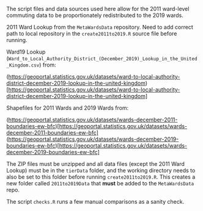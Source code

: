 The script files and data sources used here allow for the 2011 ward-level commuting data to
be proportionately redistributed to the 2019 wards.

2011 Ward Lookup from the `MetaWardsData` repository. Need to add correct path to local repository
in the `create2011to2019.R` source file before running.

Ward19 Lookup (`Ward_to_Local_Authority_District_(December_2019)_Lookup_in_the_United_Kingdom.csv`) from:

(https://geoportal.statistics.gov.uk/datasets/ward-to-local-authority-district-december-2019-lookup-in-the-united-kingdom)[https://geoportal.statistics.gov.uk/datasets/ward-to-local-authority-district-december-2019-lookup-in-the-united-kingdom]

Shapefiles for 2011 Wards and 2019 Wards from:

(https://geoportal.statistics.gov.uk/datasets/wards-december-2011-boundaries-ew-bfc)[https://geoportal.statistics.gov.uk/datasets/wards-december-2011-boundaries-ew-bfc]
(https://geoportal.statistics.gov.uk/datasets/wards-december-2019-boundaries-ew-bfc)[https://geoportal.statistics.gov.uk/datasets/wards-december-2019-boundaries-ew-bfc]

The ZIP files must be unzipped and all data files (except the 2011 Ward Lookup) must be
in the `tierData` folder, and the working directory needs to also be set to this folder
before running `create2011to2019.R`. This creates a new folder called `2011to2019Data` that 
**must** be added to the `MetaWardsData` repo.

The script `checks.R` runs a few manual comparisons as a sanity check.
